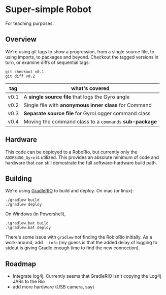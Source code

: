 # Super-simple Robot

For teaching purposes.

## Overview

We're using git tags to show a progression, from a single source file, to using imports, to packages and beyond. Checkout the tagged versions in turn, or examine diffs of sequential tags:

    git checkout v0.1
    git diff v0.2

tag | what's covered
--- | ---
v0.1 | A **single source file** that logs the Gyro angle
v0.2 | Single file with **anonymous inner class** for Command
v0.3 | **Separate source file** for GyroLogger command class
v0.4 | Moving the command class to a `commands` **sub-package**

## Hardware

This code can be deployed to a RoboRio, but currently only the `ADXRS450_Gyro` is utilized. This provides an absolute minimum of code and hardware that can still demostrate the full software-hardware build path.

## Building

We're using [GradleRIO](https://github.com/Open-RIO/GradleRIO) to build and deploy. On mac (or linux):

    ./gradlew build
    ./gradlew deploy

On Windows (in Powershell),

	.\gradlew.bat build
	.\gradlew.bat deploy

There's some issue with `gradlew` not finding the RobioRio initially. As a work-around, add `--info` (my guess is that the added delay of logging to stdout is giving Gradle enough time to find the new connection).

 ## Roadmap

 * Integrate log4j. Currently seems that GradleRIO isn't copying the Log4j JARs to the Rio
 * add more hardware (USB camera, say)
